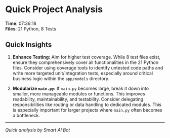# Quick Project Analysis

**Time**: 07:36:18  
**Files**: 21 Python, 8 Tests

## Quick Insights

1. **Enhance Testing:** Aim for higher test coverage. While 8 test files exist, ensure they comprehensively cover all functionalities in the 21 Python files. Consider using coverage tools to identify untested code paths and write more targeted unit/integration tests, especially around critical business logic within the `app/models` directory.

2. **Modularize `main.py`:** If `main.py` becomes large, break it down into smaller, more manageable modules or functions. This improves readability, maintainability, and testability. Consider delegating responsibilities like routing or data handling to dedicated modules. This is especially important for larger projects where `main.py` often becomes a bottleneck.


---
*Quick analysis by Smart AI Bot*
